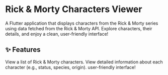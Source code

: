 # Rick & Morty Characters Viewer

A Flutter application that displays characters from the Rick & Morty series using data fetched from the Rick & Morty API. Explore characters, their details, and enjoy a clean, user-friendly interface!

## ✨ Features
 View a list of Rick & Morty characters.
 View detailed information about each character (e.g., status, species, origin).
 user-friendly interface!
